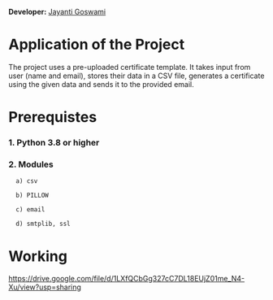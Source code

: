 **Developer:** [Jayanti Goswami](https://github.com/Jayanti2919)

# Application of the Project

The project uses a pre-uploaded certificate template. It takes input from user (name and email), stores their data in a CSV file, generates a certificate using the given data and sends it to the provided email.


# Prerequistes

### 1. Python 3.8 or higher
### 2. Modules

      a) csv
  
      b) PILLOW
 
      c) email
 
      d) smtplib, ssl

# Working

https://drive.google.com/file/d/1LXfQCbGg327cC7DL18EUjZ01me_N4-Xu/view?usp=sharing

